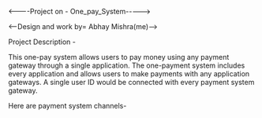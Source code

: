 
<----Project on - One_pay_System----->

<--Design and work by= Abhay Mishra(me)-->

Project Description -

This one-pay system allows users to pay money using any payment gateway through a single application. The one-payment system includes every application and allows users to make payments with any application gateways. A single user ID would be connected with every payment system gateway.

Here are payment system channels- 








